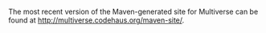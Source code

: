 The most recent version of the Maven-generated site for Multiverse can be found at http://multiverse.codehaus.org/maven-site/.